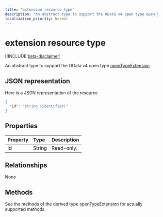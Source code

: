 ```yaml
---
title: "extension resource type"
description: "An abstract type to support the OData v4 open type openTypeExtension."
localization_priority: Normal
---
```


# extension resource type

[!INCLUDE [beta-disclaimer](../../includes/beta-disclaimer.md)]

An abstract type to support the OData v4 open type [openTypeExtension](opentypeextension.md).

## JSON representation

Here is a JSON representation of the resource

<!-- {
  "blockType": "resource",
  "optionalProperties": [

  ],
  "@odata.type": "microsoft.graph.extension"
}-->

```json
{
  "id": "string (identifier)"
}

```
## Properties
| Property	   | Type	|Description|
|:---------------|:--------|:----------|
|id|String| Read-only.|

## Relationships
None


## Methods

See the methods of the derived type [openTypeExtension](opentypeextension.md) for actually supported methods.


<!-- uuid: 8fcb5dbc-d5aa-4681-8e31-b001d5168d79
2015-10-25 14:57:30 UTC -->
<!--
{
  "type": "#page.annotation",
  "description": "extension resource",
  "keywords": "",
  "section": "documentation",
  "tocPath": "",
  "suppressions": [
    "Error: /api-reference/beta/resources/extension.md:\r\n      Exception processing links.\r\n    System.ArgumentException: Link Definition was null. Link text: !INCLUDE [beta-disclaimer](../../includes/beta-disclaimer.md)\r\n      at ApiDoctor.Validation.DocFile.get_LinkDestinations()\r\n      at ApiDoctor.Validation.DocSet.ValidateLinks(Boolean includeWarnings, String[] relativePathForFiles, IssueLogger issues, Boolean requireFilenameCaseMatch, Boolean printOrphanedFiles)"
  ]
}
-->
